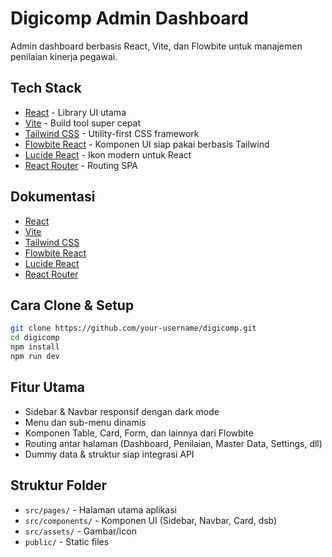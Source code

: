 
# Digicomp Admin Dashboard

Admin dashboard berbasis React, Vite, dan Flowbite untuk manajemen penilaian kinerja pegawai.

## Tech Stack

- [React](https://react.dev/) - Library UI utama
- [Vite](https://vitejs.dev/) - Build tool super cepat
- [Tailwind CSS](https://tailwindcss.com/) - Utility-first CSS framework
- [Flowbite React](https://flowbite-react.com/) - Komponen UI siap pakai berbasis Tailwind
- [Lucide React](https://lucide.dev/) - Ikon modern untuk React
- [React Router](https://reactrouter.com/) - Routing SPA

## Dokumentasi

- [React](https://react.dev/learn)
- [Vite](https://vitejs.dev/guide/)
- [Tailwind CSS](https://tailwindcss.com/docs)
- [Flowbite React](https://flowbite-react.com/docs/getting-started/)
- [Lucide React](https://lucide.dev/docs/usage/react/)
- [React Router](https://reactrouter.com/en/main/start/overview)

## Cara Clone & Setup

```bash
git clone https://github.com/your-username/digicomp.git
cd digicomp
npm install
npm run dev
```

## Fitur Utama

- Sidebar & Navbar responsif dengan dark mode
- Menu dan sub-menu dinamis
- Komponen Table, Card, Form, dan lainnya dari Flowbite
- Routing antar halaman (Dashboard, Penilaian, Master Data, Settings, dll)
- Dummy data & struktur siap integrasi API

## Struktur Folder

- `src/pages/` - Halaman utama aplikasi
- `src/components/` - Komponen UI (Sidebar, Navbar, Card, dsb)
- `src/assets/` - Gambar/icon
- `public/` - Static files
